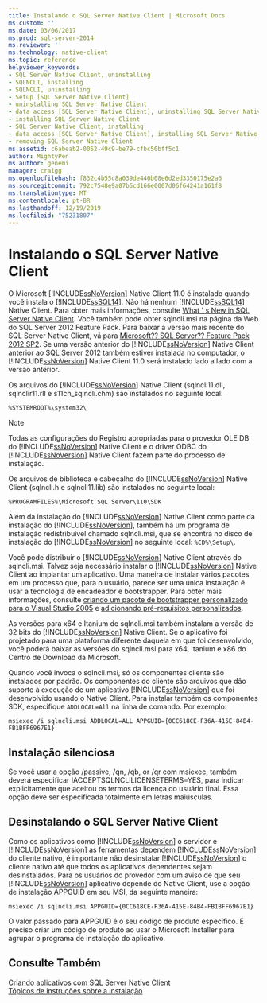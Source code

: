 ```yaml
---
title: Instalando o SQL Server Native Client | Microsoft Docs
ms.custom: ''
ms.date: 03/06/2017
ms.prod: sql-server-2014
ms.reviewer: ''
ms.technology: native-client
ms.topic: reference
helpviewer_keywords:
- SQL Server Native Client, uninstalling
- SQLNCLI, installing
- SQLNCLI, uninstalling
- Setup [SQL Server Native Client]
- uninstalling SQL Server Native Client
- data access [SQL Server Native Client], uninstalling SQL Server Native Client
- installing SQL Server Native Client
- SQL Server Native Client, installing
- data access [SQL Server Native Client], installing SQL Server Native Client
- removing SQL Server Native Client
ms.assetid: c6abeab2-0052-49c9-be79-cfbc50bff5c1
author: MightyPen
ms.author: genemi
manager: craigg
ms.openlocfilehash: f832c4b55c8a039de440b08e6d2ed3350175e2a6
ms.sourcegitcommit: 792c7548e9a07b5cd166e0007d06f64241a161f8
ms.translationtype: MT
ms.contentlocale: pt-BR
ms.lasthandoff: 12/19/2019
ms.locfileid: "75231807"
---
```

# <a name="installing-sql-server-native-client"></a>Instalando o SQL Server Native Client
  O Microsoft [!INCLUDE[ssNoVersion](../../../includes/ssnoversion-md.md)] Native Client 11.0 é instalado quando você instala o [!INCLUDE[ssSQL14](../../../includes/sssql14-md.md)]. Não há nenhum [!INCLUDE[ssSQL14](../../../includes/sssql14-md.md)] Native Client. Para obter mais informações, consulte [What ' s New in SQL Server Native Client](../sql-server-native-client.md). Você também pode obter sqlncli.msi na página da Web do SQL Server 2012 Feature Pack. Para baixar a versão mais recente do SQL Server Native Client, vá para [Microsoft?? SQL Server?? Feature Pack 2012 SP2](https://www.microsoft.com/download/details.aspx?id=43339). Se uma versão anterior do [!INCLUDE[ssNoVersion](../../../includes/ssnoversion-md.md)] Native Client anterior ao SQL Server 2012 também estiver instalada no computador, o [!INCLUDE[ssNoVersion](../../../includes/ssnoversion-md.md)] Native Client 11.0 será instalado lado a lado com a versão anterior.  
  
 Os arquivos do [!INCLUDE[ssNoVersion](../../../includes/ssnoversion-md.md)] Native Client (sqlncli11.dll, sqlnclir11.rll e s11ch_sqlncli.chm) são instalados no seguinte local:  
  
 `%SYSTEMROOT%\system32\`  
  
> [!NOTE]  
>  Todas as configurações do Registro apropriadas para o provedor OLE DB do [!INCLUDE[ssNoVersion](../../../includes/ssnoversion-md.md)] Native Client e o driver ODBC do [!INCLUDE[ssNoVersion](../../../includes/ssnoversion-md.md)] Native Client fazem parte do processo de instalação.  
  
 Os arquivos de biblioteca e cabeçalho do [!INCLUDE[ssNoVersion](../../../includes/ssnoversion-md.md)] Native Client (sqlncli.h e sqlncli11.lib) são instalados no seguinte local:  
  
 `%PROGRAMFILES%\Microsoft SQL Server\110\SDK`  
  
 Além da instalação do [!INCLUDE[ssNoVersion](../../../includes/ssnoversion-md.md)] Native Client como parte da instalação do [!INCLUDE[ssNoVersion](../../../includes/ssnoversion-md.md)], também há um programa de instalação redistribuível chamado sqlncli.msi, que se encontra no disco de instalação do [!INCLUDE[ssNoVersion](../../../includes/ssnoversion-md.md)] no seguinte local: `%CD%\Setup\`.  
  
 Você pode distribuir o [!INCLUDE[ssNoVersion](../../../includes/ssnoversion-md.md)] Native Client através do sqlncli.msi. Talvez seja necessário instalar o [!INCLUDE[ssNoVersion](../../../includes/ssnoversion-md.md)] Native Client ao implantar um aplicativo. Uma maneira de instalar vários pacotes em um processo que, para o usuário, parece ser uma única instalação é usar a tecnologia de encadeador e bootstrapper. Para obter mais informações, consulte [criando um pacote de bootstrapper personalizado para o Visual Studio 2005](https://go.microsoft.com/fwlink/?LinkId=115667) e [adicionando pré-requisitos personalizados](https://go.microsoft.com/fwlink/?LinkId=115668).  
  
 As versões para x64 e Itanium de sqlncli.msi também instalam a versão de 32 bits do [!INCLUDE[ssNoVersion](../../../includes/ssnoversion-md.md)] Native Client. Se o aplicativo foi projetado para uma plataforma diferente daquela em que foi desenvolvido, você poderá baixar as versões do sqlncli.msi para x64, Itanium e x86 do Centro de Download da Microsoft.  
  
 Quando você invoca o sqlncli.msi, só os componentes cliente são instalados por padrão. Os componentes do cliente são arquivos que dão suporte à execução de um aplicativo [!INCLUDE[ssNoVersion](../../../includes/ssnoversion-md.md)] que foi desenvolvido usando o Native Client. Para instalar também os componentes SDK, especifique `ADDLOCAL=All` na linha de comando. Por exemplo:  
  
 `msiexec /i sqlncli.msi ADDLOCAL=ALL APPGUID={0CC618CE-F36A-415E-84B4-FB1BFF6967E1}`  
  
## <a name="silent-install"></a>Instalação silenciosa  
 Se você usar a opção /passive, /qn, /qb, or /qr com msiexec, também deverá especificar IACCEPTSQLNCLILICENSETERMS=YES, para indicar explicitamente que aceitou os termos da licença do usuário final. Essa opção deve ser especificada totalmente em letras maiúsculas.  
  
## <a name="uninstalling-sql-server-native-client"></a>Desinstalando o SQL Server Native Client  
 Como os aplicativos como [!INCLUDE[ssNoVersion](../../../includes/ssnoversion-md.md)] o servidor e [!INCLUDE[ssNoVersion](../../../includes/ssnoversion-md.md)] as ferramentas dependem [!INCLUDE[ssNoVersion](../../../includes/ssnoversion-md.md)] do cliente nativo, é importante não desinstalar [!INCLUDE[ssNoVersion](../../../includes/ssnoversion-md.md)] o cliente nativo até que todos os aplicativos dependentes sejam desinstalados. Para os usuários do provedor com um aviso de que seu [!INCLUDE[ssNoVersion](../../../includes/ssnoversion-md.md)] aplicativo depende do Native Client, use a opção de instalação APPGUID em seu MSI, da seguinte maneira:  
  
 `msiexec /i sqlncli.msi APPGUID={0CC618CE-F36A-415E-84B4-FB1BFF6967E1}`  
  
 O valor passado para APPGUID é o seu código de produto específico. É preciso criar um código de produto ao usar o Microsoft Installer para agrupar o programa de instalação do aplicativo.  
  
## <a name="see-also"></a>Consulte Também  
 [Criando aplicativos com SQL Server Native Client](installing-sql-server-native-client.md)   
 [Tópicos de instruções sobre a instalação](../../../sql-server/install/installation-how-to-topics.md)  
  
  
